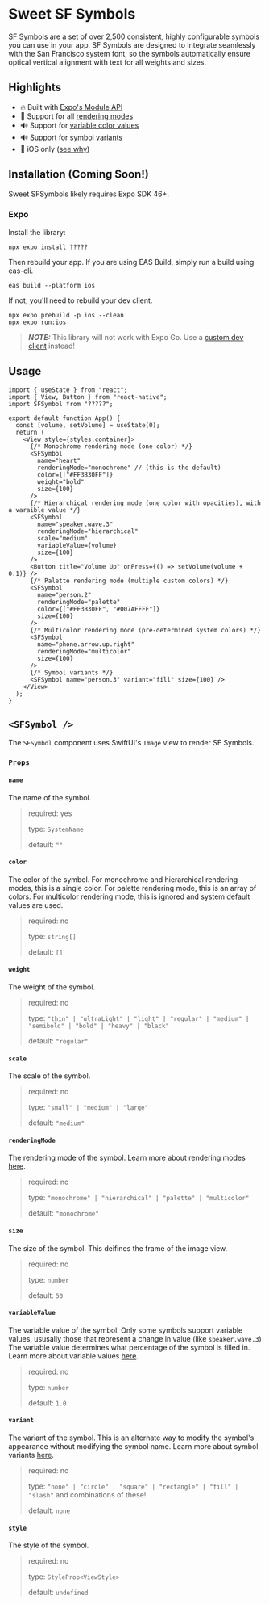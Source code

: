 # Sweet SF Symbols

[SF Symbols](https://developer.apple.com/design/human-interface-guidelines/foundations/sf-symbols) are a set of over 2,500 consistent, highly configurable symbols you can use in your app. SF Symbols are designed to integrate seamlessly with the San Francisco system font, so the symbols automatically ensure optical vertical alignment with text for all weights and sizes.

## Highlights

- :fire: Built with [Expo's Module API](https://docs.expo.dev/modules/module-api/)
- :art: Support for all [rendering modes](https://developer.apple.com/design/human-interface-guidelines/foundations/sf-symbols#rendering-modes)
- :loud_sound: Support for [variable color values](https://developer.apple.com/design/human-interface-guidelines/foundations/sf-symbols#variable-color)
- :loud_sound: Support for [symbol variants](https://developer.apple.com/design/human-interface-guidelines/sf-symbols#Design-variants)
- :apple: iOS only ([see why](https://developer.apple.com/design/human-interface-guidelines/foundations/sf-symbols#custom-symbols))

## Installation (Coming Soon!)

Sweet SFSymbols likely requires Expo SDK 46+.

### Expo

Install the library:

```console
npx expo install ?????
```

Then rebuild your app. If you are using EAS Build, simply run a build using eas-cli.

```
eas build --platform ios
```

If not, you'll need to rebuild your dev client.

```console
npx expo prebuild -p ios --clean
npx expo run:ios
```

> **_NOTE:_** This library will not work with Expo Go. Use a [custom dev client](https://docs.expo.dev/develop/development-builds/create-a-build/) instead!

## Usage

```tsx
import { useState } from "react";
import { View, Button } from "react-native";
import SFSymbol from "?????";

export default function App() {
  const [volume, setVolume] = useState(0);
  return (
    <View style={styles.container}>
      {/* Monochrome rendering mode (one color) */}
      <SFSymbol
        name="heart"
        renderingMode="monochrome" // (this is the default)
        color={["#FF3B30FF"]}
        weight="bold"
        size={100}
      />
      {/* Hierarchical rendering mode (one color with opacities), with a varaible value */}
      <SFSymbol
        name="speaker.wave.3"
        renderingMode="hierarchical"
        scale="medium"
        variableValue={volume}
        size={100}
      />
      <Button title="Volume Up" onPress={() => setVolume(volume + 0.1)} />
      {/* Palette rendering mode (multiple custom colors) */}
      <SFSymbol
        name="person.2"
        renderingMode="palette"
        color={["#FF3B30FF", "#007AFFFF"]}
        size={100}
      />
      {/* Multicolor rendering mode (pre-determined system colors) */}
      <SFSymbol
        name="phone.arrow.up.right"
        renderingMode="multicolor"
        size={100}
      />
      {/* Symbol variants */}
      <SFSymbol name="person.3" variant="fill" size={100} />
    </View>
  );
}
```

## `<SFSymbol />`

The `SFSymbol` component uses SwiftUI's `Image` view to render SF Symbols.

### `Props`

#### `name`

The name of the symbol.

> required: yes
>
> type: `SystemName`
>
> default: `""`

#### `color`

The color of the symbol. For monochrome and hierarchical rendering modes, this is a single color. For palette rendering mode, this is an array of colors. For multicolor rendering mode, this is ignored and system default values are used.

> required: no
>
> type: `string[]`
>
> default: `[]`

#### `weight`

The weight of the symbol.

> required: no
>
> type: `"thin" | "ultraLight" | "light" | "regular" | "medium" | "semibold" | "bold" | "heavy" | "black"`
>
> default: `"regular"`

#### `scale`

The scale of the symbol.

> required: no
>
> type: `"small" | "medium" | "large"`
>
> default: `"medium"`

#### `renderingMode`

The rendering mode of the symbol. Learn more about rendering modes [here](https://developer.apple.com/design/human-interface-guidelines/sf-symbols#Rendering-modes).

> required: no
>
> type: `"monochrome" | "hierarchical" | "palette" | "multicolor"`
>
> default: `"monochrome"`

#### `size`

The size of the symbol. This deifines the frame of the image view.

> required: no
>
> type: `number`
>
> default: `50`

#### `variableValue`

The variable value of the symbol. Only some symbols support variable values, ususally those that represent a change in value (like `speaker.wave.3`) The variable value determines what percentage of the symbol is filled in. Learn more about variable values [here](https://developer.apple.com/design/human-interface-guidelines/sf-symbols#Variable-color).

> required: no
>
> type: `number`
>
> default: `1.0`

#### `variant`

The variant of the symbol. This is an alternate way to modify the symbol's appearance without modifying the symbol name. Learn more about symbol variants [here](https://developer.apple.com/design/human-interface-guidelines/sf-symbols#Design-variants).

> required: no
>
> type: `"none" | "circle" | "square" | "rectangle" | "fill" | "slash"` and combinations of these!
>
> default: `none`

#### `style`

The style of the symbol.

> required: no
>
> type: `StyleProp<ViewStyle>`
>
> default: `undefined`
